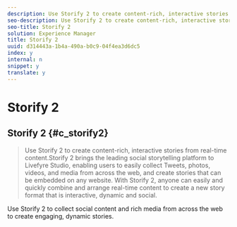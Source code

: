 ```yaml
---
description: Use Storify 2 to create content-rich, interactive stories from real-time content.
seo-description: Use Storify 2 to create content-rich, interactive stories from real-time content.
seo-title: Storify 2
solution: Experience Manager
title: Storify 2
uuid: d314443a-1b4a-490a-b0c9-04f4ea3d6dc5
index: y
internal: n
snippet: y
translate: y
---
```


# Storify 2

## Storify 2 {#c_storify2}
>Use Storify 2 to create content-rich, interactive stories from real-time content.Storify 2 brings the leading social storytelling platform to Livefyre Studio, enabling users to easily collect Tweets, photos, videos, and media from across the web, and create stories that can be embedded on any website. With Storify 2, anyone can easily and quickly combine and arrange real-time content to create a new story format that is interactive, dynamic and social.

Use Storify 2 to collect social content and rich media from across the web to create engaging, dynamic stories.
